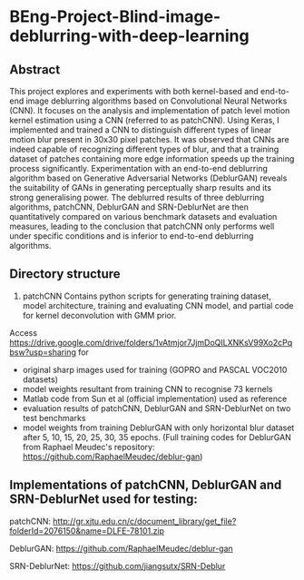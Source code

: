 # BEng-Project-Blind-image-deblurring-with-deep-learning

## Abstract
This project explores and experiments with both kernel-based and end-to-end image deblurring algorithms based on Convolutional Neural Networks (CNN). It focuses on the analysis and implementation of patch level motion kernel estimation using a CNN (referred to as patchCNN). Using Keras, I implemented and trained a CNN to distinguish different types of linear motion blur present in 30x30 pixel patches. It was observed that CNNs are indeed capable of recognizing different types of blur, and that a training dataset of patches containing more edge information speeds up the training process significantly. Experimentation with an end-to-end deblurring algorithm based on Generative Adversarial Networks (DeblurGAN) reveals the suitability of GANs in generating perceptually sharp results and its strong generalising power. The deblurred results of three deblurring algorithms, patchCNN, DeblurGAN and SRN-DeblurNet are then quantitatively compared on various benchmark datasets and evaluation measures, leading to the conclusion that patchCNN only performs well under specific conditions and is inferior to end-to-end deblurring algorithms.

## Directory structure
1. patchCNN
Contains python scripts for generating training dataset, model architecture, training and evaluating CNN model, and partial code for kernel deconvolution with GMM prior.

Access https://drive.google.com/drive/folders/1vAtmjor7JjmDoQILXNKsV99Xo2cPqbsw?usp=sharing for
- original sharp images used for training (GOPRO and PASCAL VOC2010 datasets)
- model weights resultant from training CNN to recognise 73 kernels
- Matlab code from Sun et al (official implementation) used as reference 
- evaluation results of patchCNN, DeblurGAN and SRN-DeblurNet on two test benchmarks
- model weights from training DeblurGAN with only horizontal blur dataset after 5, 10, 15, 20, 25, 30, 35 epochs. (Full training codes for DeblurGAN from Raphael Meudec's repository: https://github.com/RaphaelMeudec/deblur-gan)

## Implementations of patchCNN, DeblurGAN and SRN-DeblurNet used for testing:

patchCNN: http://gr.xjtu.edu.cn/c/document_library/get_file?folderId=2076150&name=DLFE-78101.zip

DeblurGAN: https://github.com/RaphaelMeudec/deblur-gan

SRN-DeblurNet: https://github.com/jiangsutx/SRN-Deblur

